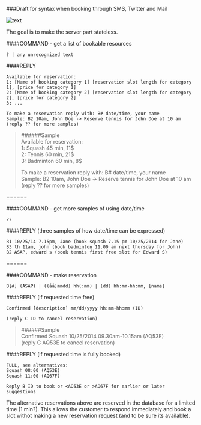 ###Draft for syntax when booking through SMS, Twitter and Mail

![text](https://f.cloud.github.com/assets/4263707/1930691/22bc6f96-7eb2-11e3-97dd-9a7d10891833.png)


The goal is to make the server part stateless.

####COMMAND - get a list of bookable resources 
```
? | any unrecognized text
```
####REPLY
```
Available for reservation:
1: [Name of booking category 1] [reservation slot length for category 1], [price for category 1]
2: [Name of booking category 2] [reservation slot length for category 2], [price for category 2]
3: ...

To make a reservation reply with: B# date/time, your name
Sample: B2 10am, John Doe -> Reserve tennis for John Doe at 10 am
(reply ?? for more samples)
```

>######Sample  
>Available for reservation:  
>1: Squash 45 min, 11$  
>2: Tennis 60 min, 21$  
>3: Badminton 60 min, 8$  
>  
>To make a reservation reply with: B# date/time, your name  
>Sample: B2 10am, John Doe -> Reserve tennis for John Doe at 10 am  
>(reply ?? for more samples)

======

####COMMAND - get more samples of using date/time 
```
??
```
####REPLY (three samples of how date/time can be expressed)
```
B1 10/25/14 7.15pm, Jane (book squash 7.15 pm 10/25/2014 for Jane)
B3 th 11am, john (book badminton 11.00 am next thursday for John)
B2 ASAP, edward s (book tennis first free slot for Edward S)
```

======

####COMMAND - make reservation
```
B[#] (ASAP) | ((åå)mmdd) hh(:mm) | (dd) hh:mm-hh:mm, [name]
```

####REPLY (if requested time free)
```
Confirmed [description] mm/dd/yyyy hh:mm-hh:mm (ID)

(reply C ID to cancel reservation) 
```

>######Sample  
>Confirmed Squash 10/25/2014 09.30am-10.15am (AQ53E)  
>(reply C AQ53E to cancel reservation)  
 
####REPLY (if requested time is fully booked)
```
FULL, see alternatives:
Squash 08:00 (AQ53E)
Squash 11:00 (AQ67F)

Reply B ID to book or <AQ53E or >AQ67F for earlier or later suggestions 
```
The alternative reservations above are reserved in the database for a limited time (1 min?). This allows the customer to respond immediately and book a slot withot making a new reservation request (and to be sure its available). 
